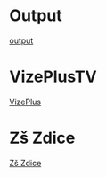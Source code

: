 # Output
<a href = "https://vizeplustv.github.io/In-development/">output</a>
# VizePlusTV
<a href = "https://vizeplustv.github.io/">VizePlus</a>
# Zš Zdice
<a href = "https://www.zszdice.cz/">Zš Zdice</a>
